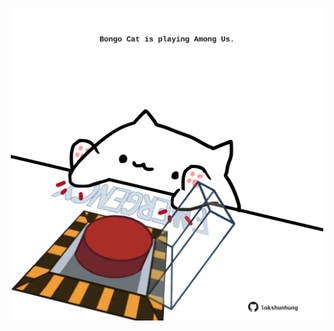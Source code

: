 <!-- built at 28/07/2021, 09:01:47 UTC -->
<p align="center">
  <img width="500" height="500" src="./ReadmeImage.svg">
</p>
